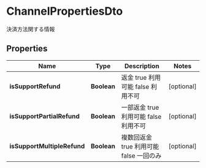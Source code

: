 

# ChannelPropertiesDto

決済方法関する情報
## Properties

Name | Type | Description | Notes
------------ | ------------- | ------------- | -------------
**isSupportRefund** | **Boolean** | 返金 true 利用可能 false 利用不可 |  [optional]
**isSupportPartialRefund** | **Boolean** | 一部返金 true 利用可能 false 利用不可 |  [optional]
**isSupportMultipleRefund** | **Boolean** | 複数回返金 true 利用可能 false 一回のみ |  [optional]



